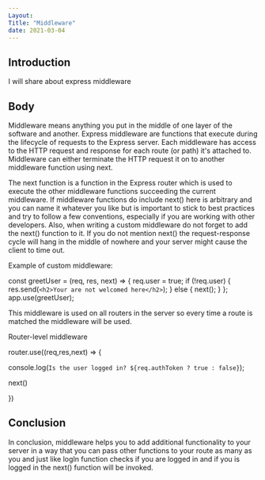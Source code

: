 ```yaml
---
Layout:
Title: "Middleware"
date: 2021-03-04
---
```


## Introduction

I will share about express middleware

## Body

Middleware means anything you put in the middle of one layer of the software and another. Express middleware are functions that execute during the lifecycle of requests to the Express server. Each middleware has access to the HTTP request and response for each route (or path) it's attached to. Middleware can either terminate the HTTP request it on to another middleware function using next.

The next function is a function in the Express router which is used to execute the other middleware functions succeeding the current middleware. If middleware functions do include next() here is arbitrary and you can name it whatever you like but is important to stick to best practices and try to follow a few conventions, especially if you are working with other developers. Also, when writing a custom middleware do not forget to add the next() function to it. If you do not mention next() the request-response cycle will hang in the middle of nowhere and your server might cause the client to time out.

Example of custom middleware:

const greetUser = (req, res, next) => {
req.user = true;
if (!req.user) {
res.send(`<h2>Your are not welcomed here</h2>`);
} else {
next();
}
};
app.use(greetUser);

This middleware is used on all routers in the server so every time a route is matched the middleware will be used.

Router-level middleware

router.use((req,res,next) => {

console.log(`Is the user logged in? ${req.authToken ? true : false}`);

next()

})

## Conclusion

In conclusion, middleware helps you to add additional functionality to your server in a way that you can pass other functions to your route as many as you and just like logIn function checks if you are logged in and if you is logged in the next() function will be invoked.
